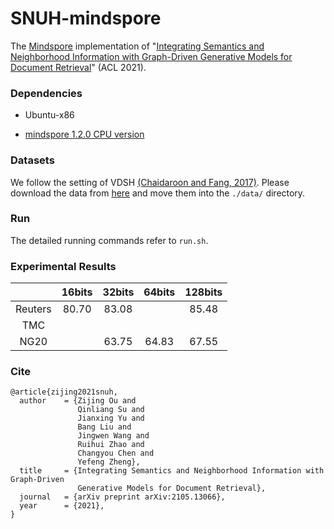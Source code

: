 # SNUH-mindspore

The [Mindspore](https://www.mindspore.cn/) implementation of "[Integrating Semantics and Neighborhood Information with Graph-Driven Generative Models for Document Retrieval](https://arxiv.org/pdf/2105.13066.pdf)" (ACL 2021).

### Dependencies

- Ubuntu-x86

- [mindspore 1.2.0 CPU version](https://www.mindspore.cn/install/)

### Datasets

We follow the setting of VDSH [(Chaidaroon and Fang, 2017)](https://arxiv.org/pdf/1708.03436.pdf). Please download the data from [here](https://github.com/unsuthee/VariationalDeepSemanticHashing/tree/master/dataset) and move them into the `./data/` directory.

### Run

The detailed running commands refer to `run.sh`.

### Experimental Results

|         | 16bits | 32bits | 64bits | 128bits |
| :-----: | :----: | :----: | :----: | :-----: |
| Reuters | 80.70  | 83.08  |        |  85.48  |
|   TMC   |        |        |        |         |
|  NG20   |        | 63.75  | 64.83  |  67.55  |

### Cite

```
@article{zijing2021snuh,
  author    = {Zijing Ou and
               Qinliang Su and
               Jianxing Yu and
               Bang Liu and
               Jingwen Wang and
               Ruihui Zhao and
               Changyou Chen and
               Yefeng Zheng},
  title     = {Integrating Semantics and Neighborhood Information with Graph-Driven
               Generative Models for Document Retrieval},
  journal   = {arXiv preprint arXiv:2105.13066},
  year      = {2021},
}
```